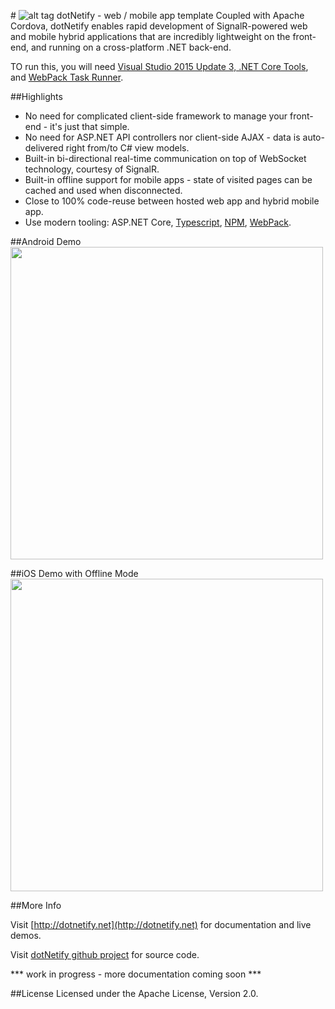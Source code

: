 #&nbsp;![alt tag](http://dotnetify.net/content/images/greendot.png) dotNetify - web / mobile app template
Coupled with Apache Cordova, dotNetify enables rapid development of SignalR-powered web and mobile hybrid applications that are incredibly lightweight on the front-end, and running on a cross-platform .NET back-end.

TO run this, you will need [Visual Studio 2015 Update 3, .NET Core Tools](https://www.microsoft.com/net/core#windowsvs2015), and [WebPack Task Runner](https://marketplace.visualstudio.com/items?itemName=MadsKristensen.WebPackTaskRunner).

##Highlights

* No need for complicated client-side framework to manage your front-end - it's just that simple.
* No need for ASP.NET API controllers nor client-side AJAX - data is auto-delivered right from/to C# view models.
* Built-in bi-directional real-time communication on top of WebSocket technology, courtesy of SignalR.
* Built-in offline support for mobile apps - state of visited pages can be cached and used when disconnected.
* Close to 100% code-reuse between hosted web app and hybrid mobile app.
* Use modern tooling: ASP.NET Core, [Typescript](https://www.typescriptlang.org/), [NPM](https://www.npmjs.com/), [WebPack](https://webpack.github.io/).

##Android Demo
<img src="http://dotnetify.net/content/images/android_demo.gif" height="500">

##iOS Demo with Offline Mode
<img src="http://dotnetify.net/content/images/ios_offline_demo.gif" height="500">

##More Info

Visit [http://dotnetify.net](http://dotnetify.net) for documentation and live demos.

Visit [dotNetify github project](https://github.com/dsuryd/dotNetify) for source code.

*** work in progress - more documentation coming soon ***

##License
Licensed under the Apache License, Version 2.0.


